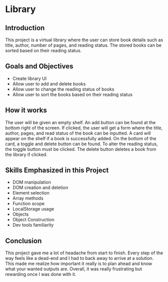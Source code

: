 # Library

## Introduction

This project is a virtual library where the user can store book details such as title, author, number of pages, and reading status. The stored books can be sorted based on their reading status. 

## Goals and Objectives

* Create library UI
* Allow user to add and delete books
* Allow user to change the reading status of books
* Allow user to sort the books based on their reading status

## How it works

The user will be given an empty shelf. An add button can be found at the bottom right of the screen. If clicked, the user will get a form where the title, author, pages, and read status of the book can be inputted. A card will appear on the shelf if a book is successfully added. On the bottom of the card, a toggle and delete button can be found. To alter the reading status, the toggle button must be clicked. The delete button deletes a book from the library if clicked.

## Skills Emphasized in this Project

* DOM manipulation
* DOM creation and deletion
* Element selection
* Array methods
* Function scope
* LocalStorage usage
* Objects
* Object Construction
* Dev tools familiarity

## Conclusion

This project gave me a lot of headache from start to finish. Every step of the way feels like a dead-end and I had to back away to arrive at a solution. This made me realize how important it really is to plan ahead and know what your wanted outputs are. Overall, it was really frustrating but rewarding once I was done with it.